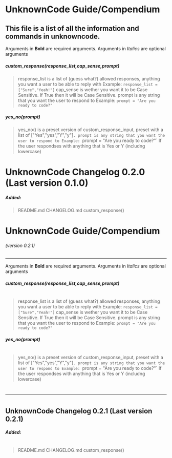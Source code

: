 # UnknownCode Guide/Compendium

## This file is a list of all the information and commands in unknowncode.
Arguments in **Bold** are required arguments.
Arguments in *Italics* are optional arguments

##### custom_response(**response_list**,**cap_sense**,**prompt**)
> response_list is a list of (guess what?) allowed responses, anything you want a user to be able to reply with
Example: `response_list = ["Sure","Yeah!"]`
cap_sense is wether you want it to be Case Sensitive. If True then it will be Case Sensitive.
prompt is any string that you want the user to respond to
Example: `prompt = "Are you ready to code?"`

##### yes_no(**prompt**)
> yes_no() is a preset version of custom_response_input, preset with a list of ["Yes","yes","Y","y"]`.
prompt is any string that you want the user to respond to
Example: `prompt = "Are you ready to code?"`
If the user respondses with anything that is Yes or Y (includng lowercase)



# UnknownCode Changelog 0.2.0 (Last version 0.1.0)

##### Added:
>README.md
CHANGELOG.md
custom_response()
#
# UnknownCode Guide/Compendium
###### (version 0.2.1)
---
Arguments in **Bold** are required arguments.
Arguments in *Italics* are optional arguments

##### custom_response(**response_list**,**cap_sense**,**prompt**)
#
> response_list is a list of (guess what?) allowed responses, anything you want a user to be able to reply with
Example: `response_list = ["Sure","Yeah!"]`
cap_sense is wether you want it to be Case Sensitive. If True then it will be Case Sensitive.
prompt is any string that you want the user to respond to
Example: `prompt = "Are you ready to code?"`

##### yes_no(**prompt**)
#
> yes_no() is a preset version of custom_response_input, preset with a list of ["Yes","yes","Y","y"]`.
prompt is any string that you want the user to respond to
Example: `prompt = "Are you ready to code?"`
If the user respondses with anything that is Yes or Y (includng lowercase)

#
---
#

## UnknownCode Changelog 0.2.1 (Last version 0.2.1)

##### Added:
#
>README.md
CHANGELOG.md
custom_response()